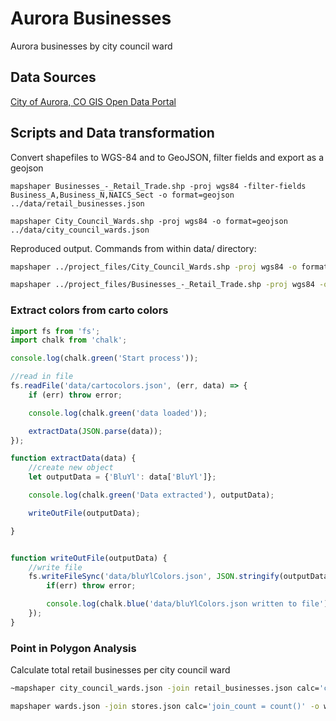 # Aurora Businesses
Aurora businesses by city council ward

## Data Sources
[City of Aurora, CO GIS Open Data Portal](http://data-auroraco.opendata.arcgis.com/)

## Scripts and Data transformation
Convert shapefiles to WGS-84 and to GeoJSON, filter fields and export as a geojson
```
mapshaper Businesses_-_Retail_Trade.shp -proj wgs84 -filter-fields Business_A,Business_N,NAICS_Sect -o format=geojson ../data/retail_businesses.json

mapshaper City_Council_Wards.shp -proj wgs84 -o format=geojson ../data/city_council_wards.json
```

Reproduced output. Commands from within data/ directory:

```bash
mapshaper ../project_files/City_Council_Wards.shp -proj wgs84 -o format=geojson precision=.000001 wards.json

mapshaper ../project_files/Businesses_-_Retail_Trade.shp -proj wgs84 -o format=geojson precision=.000001 stores.json

```

### Extract colors from carto colors
```Javascript
import fs from 'fs';
import chalk from 'chalk';

console.log(chalk.green('Start process'));

//read in file
fs.readFile('data/cartocolors.json', (err, data) => {
    if (err) throw error;

    console.log(chalk.green('data loaded'));

    extractData(JSON.parse(data));
});

function extractData(data) {
    //create new object
    let outputData = {'BluYl': data['BluYl']};

    console.log(chalk.green('Data extracted'), outputData);

    writeOutFile(outputData);

}


function writeOutFile(outputData) {
    //write file
    fs.writeFileSync('data/bluYlColors.json', JSON.stringify(outputData), 'utf-8', function (err){
        if(err) throw error;

        console.log(chalk.blue('data/bluYlColors.json written to file'));
    });
}
```

### Point in Polygon Analysis

Calculate total retail businesses per city council ward

```bash
~mapshaper city_council_wards.json -join retail_businesses.json calc='count = count()' fields=count -o format=geojson ../data/city_council_wards_joined.json~

mapshaper wards.json -join stores.json calc='join_count = count()' -o wards_with_counts.json
```